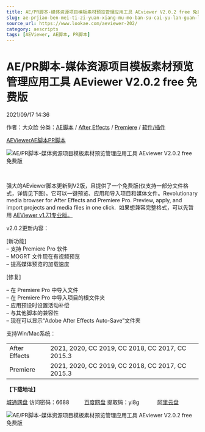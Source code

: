 ```yaml
---
title: AE/PR脚本-媒体资源项目模板素材预览管理应用工具 AEviewer V2.0.2 free 免费版
slug: ae-prjiao-ben-mei-ti-zi-yuan-xiang-mu-mo-ban-su-cai-yu-lan-guan-li-ying-yong-gong-ju-aeviewer-v2-0-2-free-mian-fei-ban
source_url: https://www.lookae.com/aeviewer-202/
category: aescripts
tags: [AEViewer, AE脚本, PR脚本]
---
```

# AE/PR脚本-媒体资源项目模板素材预览管理应用工具 AEviewer V2.0.2 free 免费版

2021/09/17 14:36

作者：大众脸
分类：[AE脚本](https://www.lookae.com/after-effects/aescripts/) / [After Effects](https://www.lookae.com/after-effects/) / [Premiere](https://www.lookae.com/qitarjcj/premierezy/) / [软件/插件](https://www.lookae.com/qitarjcj/)

[AEViewer](https://www.lookae.com/tag/aeviewer/)[AE脚本](https://www.lookae.com/tag/ae%e8%84%9a%e6%9c%ac/)[PR脚本](https://www.lookae.com/tag/pr%e8%84%9a%e6%9c%ac/)

![AE/PR脚本-媒体资源项目模板素材预览管理应用工具 AEviewer V2.0.2 free 免费版](https://www.lookae.com/wp-content/uploads/2021/07/AEVIEWER-2.jpg "AE/PR脚本-媒体资源项目模板素材预览管理应用工具 AEviewer V2.0.2 free 免费版-LookAE.com")

[﻿﻿﻿](https://cloud.video.taobao.com//play/u/705956171/p/1/e/6/t/1/319621452116.mp4)

强大的AEviewer脚本更新到V2版，且提供了一个免费版(仅支持一部分文件格式，详情见下图)。它可以一键预览、应用和导入项目和媒体文件。Revolutionary media browser for After Effects and Premiere Pro. Preview, apply, and import projects and media files in one click.  如果想兼容完整格式，可以先暂用 [AEViewer v1.7.1专业版。](https://www.lookae.com/aeviewer/)

v2.0.2更新内容：

[新功能]  
– 支持 Premiere Pro 软件  
– MOGRT 文件现在有视频预览  
– 提高媒体预览的加载速度

[修复]

– 在 Premiere Pro 中导入文件  
– 在 Premiere Pro 中导入项目的根文件夹  
– 应用预设时设置活动补偿  
– 与其他脚本的兼容性  
– 现在可以显示“Adobe After Effects Auto-Save”文件夹

支持Win/Mac系统：

|  |  |
| --- | --- |
| After Effects | 2021, 2020, CC 2019, CC 2018, CC 2017, CC 2015.3 |
| Premiere | 2021, 2020, CC 2019, CC 2018, CC 2017, CC 2015.3 |

**【下载地址】**

[城通网盘](https://url62.ctfile.com/f/680462-513942710-a6dbf9) 访问密码：6688          [百度网盘](https://pan.baidu.com/s/1umAhEIPu_yXgbkzqIyG3-Q) 提取码：yi8g            [阿里云盘](https://www.aliyundrive.com/s/vR3mb5Vy7W8)

![AE/PR脚本-媒体资源项目模板素材预览管理应用工具 AEviewer V2.0.2 free 免费版](https://img.alicdn.com/imgextra/i2/705956171/O1CN01UPlqiy1vSMolccHBC_!!705956171.jpg "AE/PR脚本-媒体资源项目模板素材预览管理应用工具 AEviewer V2.0.2 free 免费版-LookAE.com")
